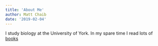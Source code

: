 ```yaml
---
title: 'About Me'
author: Matt Chaib
date: '2019-02-04'
---
```


I study biology at the University of York. In my spare time I read lots of [books](/posts/:year/:month/:day/read-books/)

